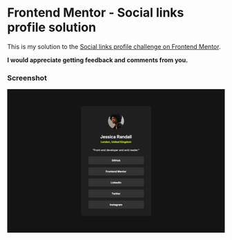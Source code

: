 # Frontend Mentor - Social links profile solution

This is my solution to the [Social links profile challenge on Frontend Mentor](https://www.frontendmentor.io/challenges/social-links-profile-UG32l9m6dQ).

**I would appreciate getting feedback and comments from you.**

### Screenshot

![](./assets/screenshots/screenshot-card.png)
